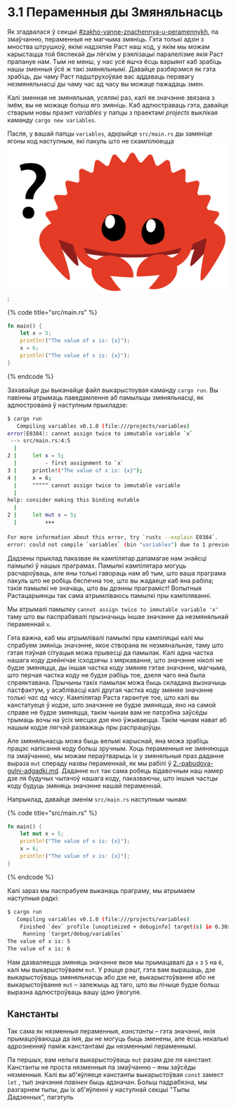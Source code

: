# 3.1 Пераменныя ды Змяняльнасць

Як згадвалася ў секцыі [#zakho-vanne-znachennya-u-peramennykh](../2.-pabudova-gulni-adgadki.md#zakho-vanne-znachennya-u-peramennykh "mention"), па змаўчанню, пераменныя не магчыма змяніць. Гэта толькі адзін з мноства штрушкоў, якімі надзяляе Раст наш код, у якім мы можам карыстацца той бяспекай ды лёгкім у рэялізацыі паралелізме якія Раст прапануе нам. Тым не менш, у нас усё яшчэ ёсць варыянт каб зрабіць нашы зменныя ўсё ж такі змяняльнымі. Давайце разбярэмся як гэта зрабіць, ды чаму Раст падштрухоўвае вас аддаваць перавагу  незмяняльнасці ды чаму час ад часу вы можаце пажадаць змен.&#x20;

Калі зменная не змяняльная, усялякі раз, калі яе значэнне звязана з імём, вы не можаце больш яго змяніць. Каб адлюстраваць гэта, давайце стварым новы праэкт _variables_ у папцы з праектамі _projects_ выклікая каманду `cargo new variables`.&#x20;

Пасля, у вашай папцы `variables`, адкрыйце `src/main.rs` ды замяніце ягоны код наступным, які пакуль што не скампілюецца <img src="../.gitbook/assets/does_not_compile.svg" alt="" data-size="line"> :&#x20;

{% code title="src/main.rs" %}
```rust
fn main() {
    let x = 5;
    println!("The value of x is: {x}");
    x = 6;
    println!("The value of x is: {x}");
}
```
{% endcode %}

Захавайце ды выканайце файл выкарыстоувая каманду `cargo run`. Вы павінны атрымаць паведамленне аб памыльцы змяняльнасці, як адлюстрована ў наступным прыкладзе:&#x20;

```bash
$ cargo run
   Compiling variables v0.1.0 (file:///projects/variables)
error[E0384]: cannot assign twice to immutable variable `x`
 --> src/main.rs:4:5
  |
2 |     let x = 5;
  |         - first assignment to `x`
3 |     println!("The value of x is: {x}");
4 |     x = 6;
  |     ^^^^^ cannot assign twice to immutable variable
  |
help: consider making this binding mutable
  |
2 |     let mut x = 5;
  |         +++

For more information about this error, try `rustc --explain E0384`.
error: could not compile `variables` (bin "variables") due to 1 previous error

```

Дадзены прыклад паказвае як кампілятар дапамагае нам знайсці паімылкі ў нашых праграмах. Памылкі кампілятара могуць расчароўваць, але яны толькі гавораць нам аб тым, што ваша праграма пакуль што не робіць бяспечна тое, што вы жадаеце каб яна рабіла; такія памылкі не значаць, што вы дрэнны праграміст! Вопытныя Растацарыянцы так сама атрымліваюсь памылкі пры кампіляванні.

Мы атрымалі памылку `cannot assign twice to immutable variable 'x'` таму што вы паспрабавалі прызначыць іншае значэнне да незмяняльнай пераменнай `x`.&#x20;

Гэта важна, каб мы атрымлівалі памылкі пры кампіляцыі калі мы спрабуем змяніць значэнне, якое створана як незмянальнае, таму што гэтая пэўная сітуацыя можа прывесці да памылак. Калі адна частка нашага коду дзейнічае ісходзячы з мяркавання, што значэнне ніколі не будзе змяняцца, ды іншая частка коду змяняе гэтае значэнне, магчыма, што перчая частка коду не будзе рабіць тое, дзеля чаго яна была спраяктавана. Прычыны такіх памылак можа быць складана вызначыць пастфактум, у асаблівасці калі другая частка коду змяняе значэнне толькі _час ад часу_. Кампілятар Раста гарантуе тое, што калі вы канстатуеце ў кодзе, што значэнне не будзе змяняцца, яно на самой справе не будзе змяняцца, такім чынам вам не патрэбна заўсёды трымаць вочы на ўсіх месцах дзе яно ўжываецца. Такім чынам нават аб нашым кодзе лягчэй разважаць пры распрацоўцы.&#x20;

Але змяняльнасць можа быць вельмі карыснай, яна можа зрабіць працэс напісання коду больш зручным. Хоць пераменныя не змяняюцца па змаўчанню, мы можам пераўтварыць іх у змяняльныя праз даданне выраза `mut` cпераду назвы пераменнай, як мы рабілі ў [2.-pabudova-gulni-adgadki.md](../2.-pabudova-gulni-adgadki.md "mention"). Даданне `mut` так сама робяць відавочным наш намер дзе ля будучых чытачоў нашага коду, паказваючы, што іншыя частцы коду будуць змяняць значэнне нашай пераменнай.  &#x20;

Напрыклад, давайце зменім `src/main.rs` наступным чынам:&#x20;

{% code title="src/main.rs" %}
```rust
fn main() {
    let mut x = 5;
    println!("The value of x is: {x}");
    x = 6;
    println!("The value of x is: {x}");
}
```
{% endcode %}

Калі зараз мы паспрабуем выканаць праграму, мы атрымаем наступныя радкі:&#x20;

```bash
$ cargo run
   Compiling variables v0.1.0 (file:///projects/variables)
    Finished `dev` profile [unoptimized + debuginfo] target(s) in 0.30s
     Running `target/debug/variables`
The value of x is: 5
The value of x is: 6

```

&#x20;Нам дазваляецца змяняць значэнне якое мы прымацавалі да `x` з `5` на `6`, калі мы выкарыстоўваем `mut`. У рэшце рэшт, гэта вам вырашаць, дзе выкарыстоўваць змяняльнасць або дзе не, выкарыстоўванне або не выкарыстоўванне `mut` – залежыць ад таго, што вы лічыце будзе больш выразна адлюстроўваць вашу ідэю ўвогуле.

## Канстанты

Так сама як нязменныя пераменныя, _канстанты_ – гэта значэнні, якія прымацоўваюцца да імя, ды не могуць быць зменены, але ёсць некалькі адрозненняў паміж канстантамі ды нязменнымі пераменнымі.&#x20;

Па першых, вам нельга выкарыстоўваць `mut` разам дзе ля канстант.  Канстанты не проста нязменныя па змаўчанню – яны заўсёды нязменныя. Калі вы аб'яўляеце канстанты выкарыстоўвая `const` замест `let` , тып значэння _павінен_ быць адзначан.  Больш падрабязна, мы разгарнем тыпы, ды іх аб'яўленні у наступнай секцыі "Тыпы Дадзенных", пагэтуль&#x20;

